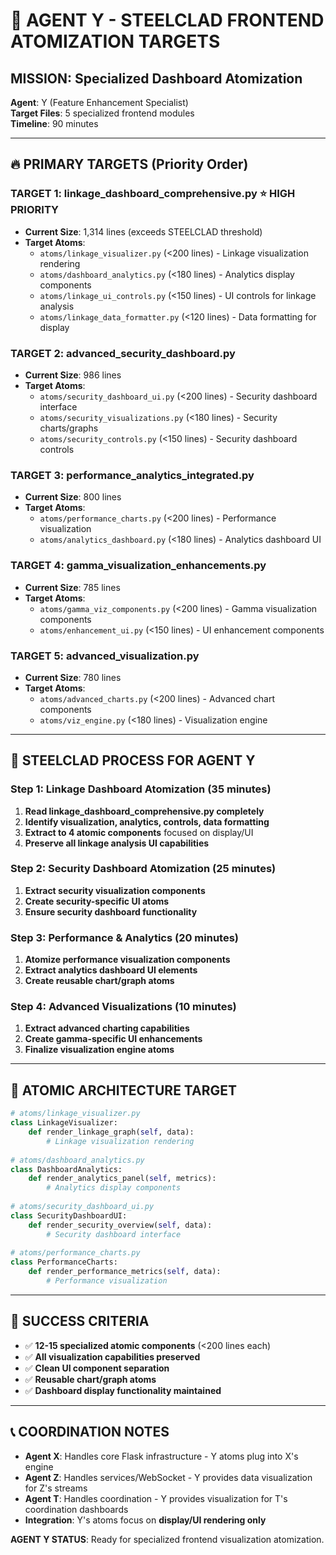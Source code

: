 # 🎯 AGENT Y - STEELCLAD FRONTEND ATOMIZATION TARGETS

## **MISSION**: Specialized Dashboard Atomization
**Agent**: Y (Feature Enhancement Specialist)  
**Target Files**: 5 specialized frontend modules  
**Timeline**: 90 minutes  

---

## 🔥 PRIMARY TARGETS (Priority Order)

### **TARGET 1: linkage_dashboard_comprehensive.py** ⭐ HIGH PRIORITY
- **Current Size**: 1,314 lines (exceeds STEELCLAD threshold)
- **Target Atoms**:
  - `atoms/linkage_visualizer.py` (<200 lines) - Linkage visualization rendering
  - `atoms/dashboard_analytics.py` (<180 lines) - Analytics display components
  - `atoms/linkage_ui_controls.py` (<150 lines) - UI controls for linkage analysis
  - `atoms/linkage_data_formatter.py` (<120 lines) - Data formatting for display

### **TARGET 2: advanced_security_dashboard.py**
- **Current Size**: 986 lines
- **Target Atoms**:
  - `atoms/security_dashboard_ui.py` (<200 lines) - Security dashboard interface
  - `atoms/security_visualizations.py` (<180 lines) - Security charts/graphs
  - `atoms/security_controls.py` (<150 lines) - Security dashboard controls

### **TARGET 3: performance_analytics_integrated.py**
- **Current Size**: 800 lines
- **Target Atoms**:
  - `atoms/performance_charts.py` (<200 lines) - Performance visualization
  - `atoms/analytics_dashboard.py` (<180 lines) - Analytics dashboard UI

### **TARGET 4: gamma_visualization_enhancements.py**
- **Current Size**: 785 lines  
- **Target Atoms**:
  - `atoms/gamma_viz_components.py` (<200 lines) - Gamma visualization components
  - `atoms/enhancement_ui.py` (<150 lines) - UI enhancement components

### **TARGET 5: advanced_visualization.py**
- **Current Size**: 780 lines
- **Target Atoms**:
  - `atoms/advanced_charts.py` (<200 lines) - Advanced chart components
  - `atoms/viz_engine.py` (<180 lines) - Visualization engine

---

## 🎯 STEELCLAD PROCESS FOR AGENT Y

### **Step 1**: Linkage Dashboard Atomization (35 minutes)
1. **Read linkage_dashboard_comprehensive.py completely**
2. **Identify visualization, analytics, controls, data formatting**
3. **Extract to 4 atomic components** focused on display/UI
4. **Preserve all linkage analysis UI capabilities**

### **Step 2**: Security Dashboard Atomization (25 minutes)
1. **Extract security visualization components**
2. **Create security-specific UI atoms**
3. **Ensure security dashboard functionality**

### **Step 3**: Performance & Analytics (20 minutes)
1. **Atomize performance visualization components**
2. **Extract analytics dashboard UI elements**
3. **Create reusable chart/graph atoms**

### **Step 4**: Advanced Visualizations (10 minutes)
1. **Extract advanced charting capabilities**
2. **Create gamma-specific UI enhancements**
3. **Finalize visualization engine atoms**

---

## 🧬 ATOMIC ARCHITECTURE TARGET

```python
# atoms/linkage_visualizer.py
class LinkageVisualizer:
    def render_linkage_graph(self, data):
        # Linkage visualization rendering
        
# atoms/dashboard_analytics.py
class DashboardAnalytics:
    def render_analytics_panel(self, metrics):
        # Analytics display components
        
# atoms/security_dashboard_ui.py
class SecurityDashboardUI:
    def render_security_overview(self, data):
        # Security dashboard interface
        
# atoms/performance_charts.py
class PerformanceCharts:
    def render_performance_metrics(self, data):
        # Performance visualization
```

---

## 🎯 SUCCESS CRITERIA

- ✅ **12-15 specialized atomic components** (<200 lines each)
- ✅ **All visualization capabilities preserved**
- ✅ **Clean UI component separation**
- ✅ **Reusable chart/graph atoms**
- ✅ **Dashboard display functionality maintained**

---

## 📞 COORDINATION NOTES

- **Agent X**: Handles core Flask infrastructure - Y atoms plug into X's engine
- **Agent Z**: Handles services/WebSocket - Y provides data visualization for Z's streams  
- **Agent T**: Handles coordination - Y provides visualization for T's coordination dashboards
- **Integration**: Y's atoms focus on **display/UI rendering only**

**AGENT Y STATUS**: Ready for specialized frontend visualization atomization.